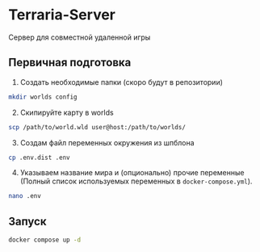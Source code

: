 # Terraria-Server
Сервер для совместной удаленной игры

## Первичная подготовка
1. Создать необходимые папки (скоро будут в репозитории)
```bash
mkdir worlds config
```
2. Скипируйте карту в worlds
```bash
scp /path/to/world.wld user@host:/path/to/worlds/
```
3. Создам файл переменных окружения из шпблона
```bash
cp .env.dist .env
```
4. Указываем название мира и (опционально) прочие переменные (Полный список используемых переменных в ```docker-compose.yml```).
```bash
nano .env
```

## Запуск
```bash
docker compose up -d
```
